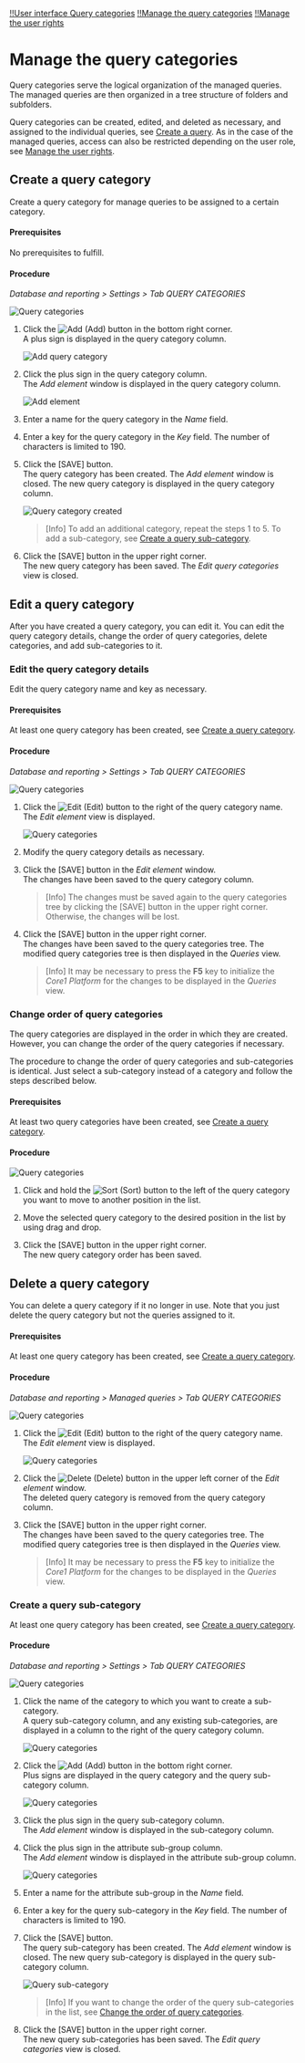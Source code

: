 [!!User interface Query categories](../UserInterface/03b_QueryCategories.md)
[!!Manage the query categories](./02_ManageQueryCategories.md)
[!!Manage the user rights](./05_ManageUserRights.md)

# Manage the query categories

Query categories serve the logical organization of the managed queries. The managed queries are then organized in a tree structure of folders and subfolders.

[comment]: <> (with a maximum depth of X levels...Julian: Wie viele Ebenen sinnvoll? Vgl. ACD-315/PIM/Integration/03_ManageAttributeGroups.md) 

Query categories can be created, edited, and deleted as necessary, and assigned to the individual queries, see [Create a query](./01_ManageQueries.md#create-a-query). As in the case of the managed queries, access can also be restricted depending on the user role, see [Manage the user rights](./05_ManageUserRights.md).

[comment]: <> (Procedure Assign a query category? Spezifischer Unterkapitel in User rights?)

## Create a query category

Create a query category for manage queries to be assigned to a certain category.

#### Prerequisites 

No prerequisites to fulfill.

#### Procedure

*Database and reporting > Settings > Tab QUERY CATEGORIES*

![Query categories](../../Assets/Screenshots/DatabaseAndReporting/Settings/QueryCategories/QueryCategories.png "[Query categories]")

[comment]: <> (Julian: Neben Edit tree gibt es ein Back Pfeil. Ist dieses Bildschirm Ausgangssituation oder soll es noch einen geben?)

1. Click the ![Add](../../Assets/Icons/Plus01.png "[Add]") (Add) button in the bottom right corner.   
    A plus sign is displayed in the query category column.

    ![Add query category](../../Assets/Screenshots/DatabaseAndReporting/Settings/QueryCategories/AddQueryCategory.png "[Add query category]")

2. Click the plus sign in the query category column.    
    The *Add element* window is displayed in the query category column.

    ![Add element](../../Assets/Screenshots/DatabaseAndReporting/Settings/QueryCategories/AddElement.png "[Add element]")

3. Enter a name for the query category in the *Name* field.

4. Enter a key for the query category in the *Key* field. The number of characters is limited to 190.

5. Click the [SAVE] button.   
    The query category has been created. The *Add element* window is closed. The new query category is displayed in the query category column.

    ![Query category created](../../Assets/Screenshots/DatabaseAndReporting/Settings/QueryCategories/QueryCategoryCreated.png "[Query category created]")

    > [Info] To add an additional category, repeat the steps 1 to 5. To add a sub-category, see [Create a query sub-category](#create-a-query-sub-category).

6. Click the [SAVE] button in the upper right corner.   
    The new query category has been saved. The *Edit query categories* view is closed.


## Edit a query category

After you have created a query category, you can edit it. You can edit the query category details, change the order of query categories, delete categories, and add sub-categories to it.

[comment]: <> (Julian: change the order?)

### Edit the query category details

Edit the query category name and key as necessary.

[comment]: <> (Kann man auch das Key ändern? Sinnvoll zu beschreiben?)

#### Prerequisites 

At least one query category has been created, see [Create a query category](#create-a-query-category).

#### Procedure

*Database and reporting > Settings > Tab QUERY CATEGORIES*

![Query categories](../../Assets/Screenshots/DatabaseAndReporting/Settings/QueryCategories/QueryCategoryCreated.png "[Query categories]")

1. Click the ![Edit](../../Assets/Icons/Edit03.png "[Edit]") (Edit) button to the right of the query category name.   
    The *Edit element* view is displayed. 

    ![Query categories](../../Assets/Screenshots/DatabaseAndReporting/Settings/QueryCategories/EditElement.png "[Query categories]")

[comment]: <> (Man sieht den existierenden Namen nicht. Bug.)

2. Modify the query category details as necessary.

3. Click the [SAVE] button in the *Edit element* window.  
    The changes have been saved to the query category column.
    > [Info] The changes must be saved again to the query categories tree by clicking the [SAVE] button in the upper right corner. Otherwise, the changes will be lost.

4. Click the [SAVE] button in the upper right corner.  
    The changes have been saved to the query categories tree. The modified query categories tree is then displayed in the *Queries* view.

    > [Info] It may be necessary to press the **F5** key to initialize the *Core1 Platform* for the changes to be displayed in the *Queries* view. 


### Change order of query categories

[comment]: <> (Julian: Momentan funktioniert es nicht. Ist es so gewollt? Vgl. PIM/DataHub)

The query categories are displayed in the order in which they are created. However, you can change the order of the query categories if necessary.

The procedure to change the order of query categories and sub-categories is identical. Just select a sub-category instead of a category and follow the steps described below.

#### Prerequisites 

At least two query categories have been created, see [Create a query category](#create-a-query-category). 

#### Procedure

![Query categories](../../Assets/Screenshots/DatabaseAndReporting/Settings/QueryCategories/QueryCategoriesCreated.png "[Query categories]")

1. Click and hold the ![Sort](../../Assets/Icons/Sort01.png "[Sort]") (Sort) button to the left of the query category you want to move to another position in the list.

2. Move the selected query category to the desired position in the list by using drag and drop.

3. Click the [SAVE] button in the upper right corner.  
    The new query category order has been saved. 


## Delete a query category

You can delete a query category if it no longer in use. Note that you just delete the query category but not the queries assigned to it. 

#### Prerequisites 

At least one query category has been created, see [Create a query category](#create-a-query-category).

#### Procedure

*Database and reporting > Managed queries > Tab QUERY CATEGORIES*

![Query categories](../../Assets/Screenshots/DatabaseAndReporting/Settings/QueryCategories/QueryCategoriesCreated.png "[Query categories]")


1. Click the ![Edit](../../Assets/Icons/Edit03.png "[Edit]") (Edit) button to the right of the query category name.   
    The *Edit element* view is displayed. 

    ![Query categories](../../Assets/Screenshots/DatabaseAndReporting/Settings/QueryCategories/EditElement.png "[Query categories]")

[comment]: <> (Man sieht den existierenden Namen nicht immer. Bug?)

2. Click the ![Delete](../../Assets/Icons/Trash01.png "[Delete]") (Delete) button in the upper left corner of the *Edit element* window.   
    The deleted query category is removed from the query category column.

3. Click the [SAVE] button in the upper right corner.  
    The changes have been saved to the query categories tree. The modified query categories tree is then displayed in the *Queries* view.

    > [Info] It may be necessary to press the **F5** key to initialize the *Core1 Platform* for the changes to be displayed in the *Queries* view. 


### Create a query sub-category

At least one query category has been created, see [Create a query category](#create-a-query-category).

#### Procedure

*Database and reporting > Settings > Tab QUERY CATEGORIES*

![Query categories](../../Assets/Screenshots/DatabaseAndReporting/Settings/QueryCategories/QueryCategory.png "[Query categories]")

1. Click the name of the category to which you want to create a sub-category.  
    A query sub-category column, and any existing sub-categories, are displayed in a column to the right of the query category column.

    ![Query categories](../../Assets/Screenshots/DatabaseAndReporting/Settings/QueryCategories/QueryCategoryCreated.png "[Query categories]")

2. Click the ![Add](../../Assets/Icons/Plus01.png "[Add]") (Add) button in the bottom right corner.   
    Plus signs are displayed in the query category and the query sub-category column. 

    ![Query categories](../../Assets/Screenshots/DatabaseAndReporting/Settings/QueryCategories/AddQuerySubcategory.png "[Query categories]")

3. Click the plus sign in the query sub-category column.  
    The *Add element* window is displayed in the sub-category column.

4. Click the plus sign in the attribute sub-group column.    
    The *Add element* window is displayed in the attribute sub-group column.

    ![Query categories](../../Assets/Screenshots/DatabaseAndReporting/Settings/QueryCategories/AddElementSubcategory.png "[Query categories]")

5. Enter a name for the attribute sub-group in the *Name* field.

6. Enter a key for the query sub-category in the *Key* field. The number of characters is limited to 190.

7. Click the [SAVE] button.   
    The query sub-category has been created. The *Add element* window is closed. The new query sub-category is displayed in the query sub-category column.

    ![Query sub-category](../../Assets/Screenshots/DatabaseAndReporting/Settings/QueryCategories/QuerySubcategoryCreated.png "[Query sub-category]")

    > [Info] If you want to change the order of the query sub-categories in the list, see [Change the order of query categories](#change-the-order-of-attribute-groups).

8. Click the [SAVE] button in the upper right corner.   
    The new query sub-categories has been saved. The *Edit query categories* view is closed.

    
   [comment]: <> (Check with Julian -> Edit tree view? Work in progress)


